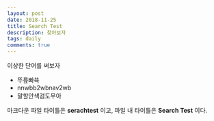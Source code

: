 ```yaml
---
layout: post
date: 2018-11-25
title: Search Test
description: 찾아보자
tags: daily
comments: true
---
```

이상한 단어를 써보자

- 뚜릎빠쑉
- nnwbb2wbnav2wb
- 말할안색검도무아

마크다운 파일 타이틀은 **serachtest** 이고, 파일 내 타이틀은 **Search Test** 이다.

